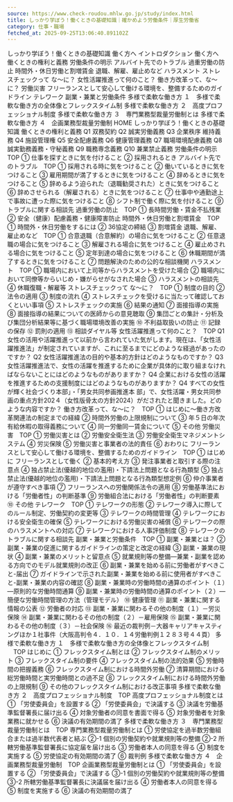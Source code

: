 ```yaml
---
source: https://www.check-roudou.mhlw.go.jp/study/index.html
title: しっかり学ぼう！働くときの基礎知識｜確かめよう労働条件｜厚生労働省
category: 仕事・職場
fetched_at: 2025-09-25T13:06:40.891102Z
---
```

しっかり学ぼう！働くときの基礎知識
働く方へ
イントロダクション
働く方へ
働くときの権利と義務
労働条件の明示
アルバイト先でのトラブル
過重労働の防止
時間外・休日労働と割増賃金
退職、解雇、雇止めなど
ハラスメント
ストレスチェックって な～に？
女性活躍推進って何のこと？
働き方改革って、な～に？
労働災害
フリーランスとして安心して働ける環境を、整備するためのガイドライン
テレワーク
副業・兼業と労働条件
多様で柔軟な働き方 １　多様で柔軟な働き方の全体像とフレックスタイム制
多様で柔軟な働き方 ２　高度プロフェッショナル制度
多様で柔軟な働き方 ３　専門業務型裁量労働制とは
多様で柔軟な働き方 ４　企画業務型裁量労働制
HOME
しっかり学ぼう！働くときの基礎知識
働くときの権利と義務
Q1 双務契約
Q2 誠実労働義務
Q3 企業秩序 維持義務
Q4 施設管理権
Q5 安全配慮義務
Q6 健康管理義務
Q7 職場環境配慮義務
Q8 誠実勤務義務・守秘義務
Q9 職務専念義務
Q10 兼業禁止義務
労働条件の明示　TOP
① 仕事を探すときに気を付けること
② 採用されるとき
アルバイト先でのトラブル　TOP
① 採用される時に気をつけること
② 働いているときに気をつけること
③ 雇用期間が満了するときに気をつけること
④ 辞めるときに気をつけること
⑤ 辞めるよう迫られた（退職勧奨された）ときに気をつけること
⑥ 辞めさせられる（解雇される）ときに気をつけること
⑦ 仕事中や通勤途上で事故に遭った際に気をつけること
⑧ シフト制で働く際に気を付けること
⑨ トラブルに関する相談先
過重労働の防止　TOP
① 長時間労働・賃金不払残業
② 安全（健康）配慮義務・健康障害防止
時間外・休日労働と割増賃金　TOP
① 時間外・休日労働をするには
② 36協定の締結
③ 割増賃金
退職、解雇、雇止めなど　TOP
① 合意退職（合意解約）の場合に気をつけること
② 任意退職の場合に気をつけること
③ 解雇される場合に気をつけること
④ 雇止めされる場合に気をつけること
⑤ 定年到達の場合に気をつけること
⑥ 休職期間が満了するときに気をつけること
⑦ 問題解決のための公的な相談機関
ハラスメント　TOP
① 職場内において上司等からハラスメントを受けた場合
② 職場内において同僚等からいじめ・嫌がらせがなされた場合
③ ハラスメントの相談先
④ 休職復職・解雇等
ストレスチェックって な～に？　TOP
① 制度の目的
② 法令の適用
③ 制度の流れ
④ ストレスチェックを受けるに当たって確認しておくといい事項
⑤ ストレスチェックの実施
⑥ 結果の通知
⑦ 面接指導の実施
⑧ 面接指導の結果についての医師からの意見聴取
⑨ 集団ごとの集計・分析及び集団分析結果等に基づく職場環境改善の実施
⑩ 不利益取扱いの防止
⑪ 記録の保存
⑫ 罰則の適用
⑬ 相談ダイヤル等
女性活躍推進って何のこと？　TOP
Q1 女性の活用や活躍推進って以前から言われていた気がします。現在は、「女性活躍推進法」が制定されていますが、これに至るまでにどのような経過があったのですか？
Q2 女性活躍推進法の目的や基本的方針はどのようなものですか？
Q3 女性活躍推進法で、女性の活躍を推進するために企業が具体的に取り組まなければならないことにはどのようなものがありますか？
Q4 企業における女性の活躍を推進するための支援制度にはどのようなものがありますか？
Q4 すべての女性が輝く社会づくり本部」・「男女共同参画推進本 部」で、女性活躍・男女共同参画の重点方針202４（女性版骨太の方針2024）がだされたと聞きました。どのような内容ですか？
働き方改革って、な～に？　TOP
① はじめに〜働き方改革関連法の制定までの経緯
② 時間外労働の上限規制について
③ 年５日の年次有給休暇の取得義務について
④ 同一労働同一賃金について
⑤ その他
労働災害　TOP
① 労働災害とは
② 労働安全衛生法
③ 労働安全衛生マネジメントシステム
④ 労災保険
⑤ 労働災害と事業者の法的責任
⑥ おわりに
フリーランスとして安心して働ける環境を、整備するためのガイドライン　TOP
① はじめに フリーランスとして働く
② 基本的考え方
③ 発注事業者と取引する際の注意点
④ 独占禁止法(優越的地位の濫用)・下請法上問題となる行為類型
⑤ 独占禁止法(優越的地位の濫用)・下請法上問題となる行為類型想定例
⑥ 仲介事業者が遵守すべき事項
⑦ フリーランスへの労働関係法令の適用
⑧ 労働基準法における「労働者性」の判断基準
⑨ 労働組合法における「労働者性」の判断要素
⑩ その他
テレワーク　TOP
① テレワークの形態
② テレワーク導入に際してのルール制定、労働契約の変更等
③ テレワークの時間管理
④ テレワークにおける安全衛生の確保
⑤ テレワークにおける労働災害の補償
⑥ テレワークの際のハラスメントへの対応
⑦ テレワークにおける人事評価制度
⑧ テレワークのトラブルに関する相談先
副業・兼業と労働条件　TOP
① 副業・兼業とは？
② 副業・兼業の促進に関するガイドラインの策定と改定の経緯
③ 副業・兼業の現状
④ 副業・兼業のメリットと留意点
⑤ 就業規則等の整備―兼業・副業を認める方向でのモデル就業規則の改正
⑥ 副業・兼業を始める前に労働者がすべきこと-届出
⑦ ガイドラインで示された副業・兼業を始める前に使用者がすべきこと-副業・兼業の内容の確認
⑧ 副業・兼業時の労働時間の通算のポイント（１）―原則的な労働時間通算
⑨ 副業・兼業時の労働時間の通算のポイント（２）―簡便な労働時間管理の方法（管理モデル）
⑩ 健康管理
⑪ 副業・兼業に関する情報の公表
⑫ 労働者の対応
⑬ 副業・兼業に関わるその他の制度（１）－労災保険
⑭ 副業・兼業に関わるその他の制度（２）－雇用保険
⑮ 副業・兼業に関わるその他の制度（３）－社会保険
⑯ 最近の裁判例－大器キャリアキャスティングほか１社事件（大阪高判令４．１０．１４労働判例１２８３号４４頁）
多様で柔軟な働き方 １　多様で柔軟な働き方の全体像とフレックスタイム制 　TOP
はじめに
① フレックスタイム制とは
② フレックスタイム制のメリット
③ フレックスタイム制の要件
④ フレックスタイム制の法的効果
⑤ 労働時間の把握義務
⑥ フレックスタイム制における時間外労働
⑦ 清算期間における総労働時間と実労働時間との過不足
⑧ フレックスタイム制における時間外労働の上限規制
⑨ その他のフレックスタイム制における改正事項
多様で柔軟な働き方 ２　高度プロフェッショナル制度　TOP
高度プロフェッショナル制度とは
① 「労使委員会」を設置する
② 「労使委員会」で決議する
③ 決議を労働基準監督署長に届け出る
④ 対象労働者の同意を書面で得る
⑤ 対象労働者を対象業務に就かせる
⑥ 決議の有効期間の満了
多様で柔軟な働き方 ３　専門業務型裁量労働制とは　TOP
専門業務型裁量労働制とは
① 労使協定を過半数労働組合または過半数代表者と結ぶ
②-1 個別の労働契約や就業規則等の整備
②-2 所轄労働基準監督署長に協定届を届け出る
③ 労働者本人の同意を得る
④ 制度を実施する
⑤ 労使協定の有効期間の満了
⑥ 裁判例
多様で柔軟な働き方 ４　企画業務型裁量労働制　TOP
企画業務型裁量労働制とは
① 「労使委員会」を設置する
② 「労使委員会」で決議する
③-1 個別の労働契約や就業規則等の整備
③-2 所轄労働基準監督署長に決議届を届け出る
④ 労働者本人の同意を得る
⑤ 制度を実施する
⑥ 決議の有効期間の満了
